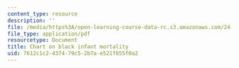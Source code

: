 ```yaml
---
content_type: resource
description: ''
file: /media/https%3A/open-learning-course-data-rc.s3.amazonaws.com/24-912-black-matters-introduction-to-black-studies-spring-2017/7612c1c2437479c52b7ae521f655f0a2_MIT24_912s17_chomsky_mortality.pdf
file_type: application/pdf
resourcetype: Document
title: Chart on black infant mortality
uid: 7612c1c2-4374-79c5-2b7a-e521f655f0a2
---
```


